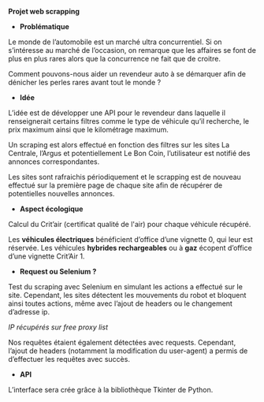 ﻿**Projet web scrapping**

- **Problématique**

Le monde de l’automobile est un marché ultra concurrentiel. Si on s’intéresse au marché de l’occasion, on remarque que les affaires se font de plus en plus rares alors que la concurrence ne fait que de croitre. 

Comment pouvons-nous aider un revendeur auto à se démarquer afin de dénicher les perles rares avant tout le monde ?

- **Idée**

L’idée est de développer une API pour le revendeur dans laquelle il renseignerait certains filtres comme le type de véhicule qu’il recherche, le prix maximum ainsi que le kilométrage maximum. 

Un scraping est alors effectué en fonction des filtres sur les sites La Centrale, l’Argus et potentiellement Le Bon Coin, l’utilisateur est notifié des annonces correspondantes. 

Les sites sont rafraichis périodiquement et le scrapping est de nouveau effectué sur la première page de chaque site afin de récupérer de potentielles nouvelles annonces. 

- **Aspect écologique**

Calcul du Crit’air (certificat qualité de l'air) pour chaque véhicule récupéré. 

Les **véhicules électriques** bénéficient d’office d’une vignette 0, qui leur est réservée. Les véhicules **hybrides rechargeables** ou à **gaz** écopent d’office d’une vignette Crit’Air 1.

- **Request ou Selenium ?**

Test du scraping avec Selenium en simulant les actions a effectué sur le site. Cependant, les sites détectent les mouvements du robot et bloquent ainsi toutes actions, même avec l’ajout de headers ou le changement d’adresse ip. 


*IP récupérés sur free proxy list*  

Nos requêtes étaient également détectées avec requests. Cependant, l’ajout de headers (notamment la modification du user-agent) a permis de d’effectuer les requêtes avec succès.

- **API**

L’interface sera crée grâce à la bibliothèque Tkinter de Python.


